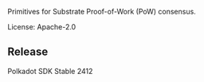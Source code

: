 Primitives for Substrate Proof-of-Work (PoW) consensus.

License: Apache-2.0


## Release

Polkadot SDK Stable 2412
